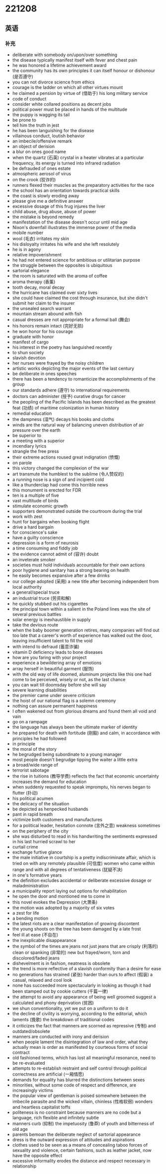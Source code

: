 # 221208

## 英语

### 补充

* deliberate with somebody on/upon/over something
* the disease typically manifest itself with fever and chest pain
* he was honored a lifetime achievement award
* the community has its own principles it can itself honour or dishonour (是否遵守)
* you can not divorce science from ethics
* courage is the ladder on which all other virtues mount
* he claimed a pension by virtue of (借助于) his long military service
* code of conduct
* consider white collared positions as decent jobs
* political power must be placed in hands of the multitude
* the puppy is wagging its tail
* be prone to
* tell him the truth in jest
* he has been languishing for the disease
* villainous conduct, loutish behavior
* an imbecile/offensive remark
* an object of derision
* a blur on ones good name
* when the quartz (石英) crystal in a heater vibrates at a particular frequency, its energy is turned into infrared radiation
* be defrauded of ones estate
* atmospheric aerosol of virus
* on the crook (狡诈的)
* runners flexed their muscles as the preparatory activities for the race
* the school has an orientation towards practical skills
* the coast is slowly eroding away
* please give me a definitive answer
* excessive dosage of this frug injures the liver
* child abuse, drug abuse, abuse of power
* the mistake is beyond remedy
* manifestation of the disease doesn't occur until mid age
* Nixon's downfall illustrates the immense power of the media
* mobile number
* wool (毛衣) irritates my skin
* his disloyalty irritates his wife and she left resolutely
* he is in agony
* relative impoverishment
* he had not entered science for ambitious or utilitarian purpose
* the struggle between the opposites is ubiquitous
* sartorial elegance
* the room is saturated with the aroma of coffee
* aroma therapy (香薰)
* tooth decay, moral decay
* the hurricane has claimed over sixty lives
* she could have claimed the cost through insurance, but she didn't submit her claim to the insurer
* the unsealed search warrant
* mountain stream abound with fish
* casual dresses are not appropriate for a formal ball (舞会)
* his honors remain intact (完好无损)
* he won honor for his courage
* graduate with honor
* manifest of cargo
* his interest in the poetry has languished recently
* to shun society
* slavish devotion
* her nurses were frayed by the noisy children
* artistic works depicting the major events of the last century
* be deliberate in ones speeches
* there has been a tendency to romanticize the accomplishments of the group
* our standards adhere (遵守) to international requirements
* doctors can administer (授予) curative drugs for cancer
* the peopling of the Pacific Islands has been described as the greatest feat (功绩) of maritime colonization in human history
* remedial education
* the dampness (湿气) decays his books and cloths
* winds are the natural way of balancing uneven distribution of air pressure over the
earth
* be superior to
* a meeting with a superior
* incendiary lyrics
* strangle the free press
* their extreme actions roused great indignation (愤慨)
* on parole
* this victory changed the complexion of the war
* art transmute the humblest to the sublime (令人赞叹的)
* a running nose is a sign of and incipient cold
* like a thunderclap had come this horrible news
* this monument is erected for FDR
* ten is a multiple of five
* vast multitude of birds
* stimulate economic growth
* supporters demonstrated outside the courtroom during the trial
* work with zest
* hunt for bargains when booking flight
* drive a hard bargain
* for conscience's sake
* have a guilty conscience
* depression is a form of neurosis
* a time consuming and fiddly job
* the evidence cannot admit of (容许) doubt
* an inveterate smoker
* societies must hold individuals accountable for their own actions
* poor hygiene and sanitary has a strong bearing on health
* he easily becomes expansive after a few drinks
* our college adopted (采用) a new title after becoming independent from local authority
* a general/special truce
* an industrial truce (劳资和解)
* he quickly stubbed out his cigarettes
* the principal town within a salient in the Poland lines was the site of several previous battles
* solar energy is inexhaustible in supply
* take the devious route
* when the baby boomer generation retires, many companies will find out too late that a career's worth of experience has walked out the door, leaving insufficient talent to fill the void
* with intend to defraud (蓄意诈骗)
* vitamin D deficiency leads to bone diseases
* how are you faring with your project
* experience a bewildering array of emotions
* array herself in beautiful garment (服饰)
* with the old way of life doomed, aluminum projects like this one had come to be perceived, wisely or not, as the last chance
* you can wait till doomsday before she will say
* severe learning disabilities
* the premier came under severe criticism
* the hoist of our national flag is a solemn ceremony
* nothing can assure permanent happiness
* I often wakened out from glorious dreams and found them all void and vain
* go on a rampage
* the language has always been the ultimate marker of identity
* he prepared for death with fortitude (刚毅) and calm, in accordance with principles he had followed
* in principle
* the moral of the story
* he begrudged being subordinate to a young manager
* most people doesn't begrudge tipping the waiter a little extra
* a broad/wide range of
* terrorist sabotage
* the rise in tuitions (教导学费) reflects the fact that economic uncertainty increases the demand for education
* when suddenly requested to speak impromptu, his nerves began to flutter (扑动)
* his political acumen
* the delicacy of the situation
* be depicted as henpecked husbands
* pant in rapid breath
* victimize both customers and manufactures
* for a political leader, hesitation connote (言外之意) weakness sometimes
* on the periphery of the city
* she was disturbed to read in his handwriting the sentiments expressed in his last hurried scrawl to her
* curtail crime
* exchange furtive glance
* the male initiative in courtship is a pretty indiscriminate affair, which is tried on with any remotely plausible (可信度) women who came within range and with all degrees of tentativeness (犹疑不决)
* in one's formative years
* the definition excludes accidental or deliberate excessive dosage or maladministration
* a municipality report laying out options for rehabilitation
* he open the door and montioned me to come in
* this novel evokes the Depression (大萧条)
* the motion was adopted by a majority of six votes
* a zest for life
* a bending motion
* the latest riots are a clear manifestation of growing discontent
* the young shoots on the tree has been damaged by a late frost
* feel ill at ease (不自在)
* the inexplicable disappearance
* the symbol of the times are jeans not just jeans that are crisply (利落的) clean or spanking (非常的) new but frayed/worn, torn and discolored/faded jeans
* dishevelment is in fashion, neatness is obsolete
* the trend is more reflective of a slavish conformity than a desire for ease
* no generations has strained (紧张) harder than ours to affect (假装) a casual, relaxed and cool look
* none has succeeded more spectacularly in looking as though it had been stamped out by cookie cutters (千篇一律)
* the attempt to avoid any appearance of being well groomed suggest a calculated and phony deprivation (贫困)
* we shun conventionality, yet we put on a uniform to do it
* the decline of civility is worrying, according to the editorial, which laments (挽歌) the breakdown of traditional codes
* it criticizes the fact that manners are scorned as repressive (专制) and outdated/obsolete
* manners are conducted with irony and derision
* when people lament the disintegration of law and order, what they actually mean is order as manifested by courteous forms of social contract
* old fashioned terms, which has lost all meaningful resonance, need to be re-evaluated
* attempts to re-establish restraint and self control through political correctness are artificial (一厢情愿)
* demands for equality has blurred the distinctions between sexes
* minorities, without some code of respect and difference, are increasingly victims
* the popular view of gentleman is poised somewhere between the imbecile parasite and the wicked villain, chinless (性格软弱) wonders and heartless capitalist toffs
* politeness is no constraint because manners are no code but a language, rich flexible and infinitely subtle
* manners curb (抑制) the impetuosity (鲁莽) of youth and bitterness of old age
* parents bemoan the deliberate neglect of sartorial appearance
* dress is the outward expression of attitudes and aspirations
* clothes used to be seen as a means of concealing taboo forces of sexuality and violence, certain fashions, such as leather jacket, now have the opposite effect
* excessive informality erodes the distance and respect necessary in relationship
